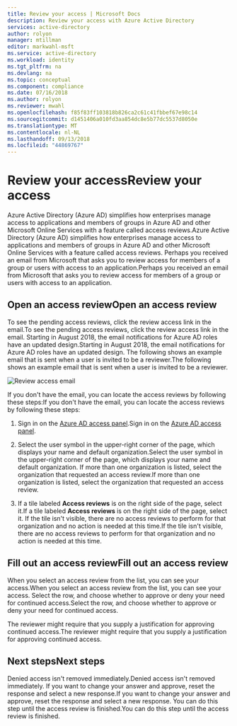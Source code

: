```yaml
---
title: Review your access | Microsoft Docs
description: Review your access with Azure Active Directory
services: active-directory
author: rolyon
manager: mtillman
editor: markwahl-msft
ms.service: active-directory
ms.workload: identity
ms.tgt_pltfrm: na
ms.devlang: na
ms.topic: conceptual
ms.component: compliance
ms.date: 07/16/2018
ms.author: rolyon
ms.reviewer: mwahl
ms.openlocfilehash: f85f83ff103818b826ca2c61c41fbbef67e98c14
ms.sourcegitcommit: d1451406a010fd3aa854dc8e5b77dc5537d8050e
ms.translationtype: MT
ms.contentlocale: nl-NL
ms.lasthandoff: 09/13/2018
ms.locfileid: "44869767"
---
```

# <a name="review-your-access"></a><span data-ttu-id="c33aa-103">Review your access</span><span class="sxs-lookup"><span data-stu-id="c33aa-103">Review your access</span></span>

<span data-ttu-id="c33aa-104">Azure Active Directory (Azure AD) simplifies how enterprises manage access to applications and members of groups in Azure AD and other Microsoft Online Services with a feature called access reviews.</span><span class="sxs-lookup"><span data-stu-id="c33aa-104">Azure Active Directory (Azure AD) simplifies how enterprises manage access to applications and members of groups in Azure AD and other Microsoft Online Services with a feature called access reviews.</span></span> <span data-ttu-id="c33aa-105">Perhaps you received an email from Microsoft that asks you to review access for members of a group or users with access to an application.</span><span class="sxs-lookup"><span data-stu-id="c33aa-105">Perhaps you received an email from Microsoft that asks you to review access for members of a group or users with access to an application.</span></span> 

## <a name="open-an-access-review"></a><span data-ttu-id="c33aa-106">Open an access review</span><span class="sxs-lookup"><span data-stu-id="c33aa-106">Open an access review</span></span>

<span data-ttu-id="c33aa-107">To see the pending access reviews, click the review access link in the email.</span><span class="sxs-lookup"><span data-stu-id="c33aa-107">To see the pending access reviews, click the review access link in the email.</span></span> <span data-ttu-id="c33aa-108">Starting in August 2018, the email notifications for Azure AD roles have an updated design.</span><span class="sxs-lookup"><span data-stu-id="c33aa-108">Starting in August 2018, the email notifications for Azure AD roles have an updated design.</span></span> <span data-ttu-id="c33aa-109">The following shows an example email that is sent when a user is invited to be a reviewer.</span><span class="sxs-lookup"><span data-stu-id="c33aa-109">The following shows an example email that is sent when a user is invited to be a reviewer.</span></span>

![Review access email](./media/active-directory-azure-ad-controls-how-to-review-your-access/new-ar-email.png)

<span data-ttu-id="c33aa-111">If you don't have the email, you can locate the access reviews by following these steps:</span><span class="sxs-lookup"><span data-stu-id="c33aa-111">If you don't have the email, you can locate the access reviews by following these steps:</span></span>

1. <span data-ttu-id="c33aa-112">Sign in on the [Azure AD access panel](https://myapps.microsoft.com).</span><span class="sxs-lookup"><span data-stu-id="c33aa-112">Sign in on the [Azure AD access panel](https://myapps.microsoft.com).</span></span>

2. <span data-ttu-id="c33aa-113">Select the user symbol in the upper-right corner of the page, which displays your name and default organization.</span><span class="sxs-lookup"><span data-stu-id="c33aa-113">Select the user symbol in the upper-right corner of the page, which displays your name and default organization.</span></span> <span data-ttu-id="c33aa-114">If more than one organization is listed, select the organization that requested an access review.</span><span class="sxs-lookup"><span data-stu-id="c33aa-114">If more than one organization is listed, select the organization that requested an access review.</span></span>

3. <span data-ttu-id="c33aa-115">If a tile labeled **Access reviews** is on the right side of the page, select it.</span><span class="sxs-lookup"><span data-stu-id="c33aa-115">If a tile labeled **Access reviews** is on the right side of the page, select it.</span></span> <span data-ttu-id="c33aa-116">If the tile isn't visible, there are no access reviews to perform for that organization and no action is needed at this time.</span><span class="sxs-lookup"><span data-stu-id="c33aa-116">If the tile isn't visible, there are no access reviews to perform for that organization and no action is needed at this time.</span></span>

## <a name="fill-out-an-access-review"></a><span data-ttu-id="c33aa-117">Fill out an access review</span><span class="sxs-lookup"><span data-stu-id="c33aa-117">Fill out an access review</span></span>

<span data-ttu-id="c33aa-118">When you select an access review from the list, you can see your access.</span><span class="sxs-lookup"><span data-stu-id="c33aa-118">When you select an access review from the list, you can see your access.</span></span> <span data-ttu-id="c33aa-119">Select the row, and choose whether to approve or deny your need for continued access.</span><span class="sxs-lookup"><span data-stu-id="c33aa-119">Select the row, and choose whether to approve or deny your need for continued access.</span></span>

<span data-ttu-id="c33aa-120">The reviewer might require that you supply a justification for approving continued access.</span><span class="sxs-lookup"><span data-stu-id="c33aa-120">The reviewer might require that you supply a justification for approving continued access.</span></span>

## <a name="next-steps"></a><span data-ttu-id="c33aa-121">Next steps</span><span class="sxs-lookup"><span data-stu-id="c33aa-121">Next steps</span></span>

<span data-ttu-id="c33aa-122">Denied access isn't removed immediately.</span><span class="sxs-lookup"><span data-stu-id="c33aa-122">Denied access isn't removed immediately.</span></span> <span data-ttu-id="c33aa-123">If you want to change your answer and approve, reset the response and select a new response.</span><span class="sxs-lookup"><span data-stu-id="c33aa-123">If you want to change your answer and approve, reset the response and select a new response.</span></span> <span data-ttu-id="c33aa-124">You can do this step until the access review is finished.</span><span class="sxs-lookup"><span data-stu-id="c33aa-124">You can do this step until the access review is finished.</span></span>






